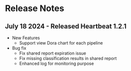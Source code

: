 # Release Notes
## July 18 2024 - Released Heartbeat 1.2.1
- New Features
  - Support view Dora chart for each pipeline
- Bug fix
  - Fix shared report expiration issue
  - Fix missing classification results in shared report
  - Enhanced log for monitoring purpose
